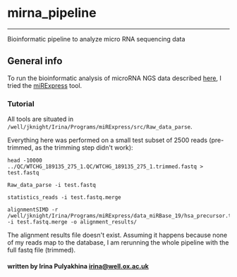 # mirna_pipeline
--------------------------------------
Bioinformatic pipeline to analyze micro RNA sequencing data

## General info

To run the bioinformatic analysis of microRNA NGS data described
[here](https://github.com/jknightlab/mirna_pipeline/edit/master/README.md),
I tried the [miRExpress](http://mirexpress.mbc.nctu.edu.tw/usage.php) tool.

### Tutorial

All tools are situated in `/well/jknight/Irina/Programs/miRExpress/src/Raw_data_parse`.

Everything here was performed on a small test subset of 2500 reads (pre-trimmed, as the
trimming step didn't work):

```
head -10000 ../QC/WTCHG_189135_275_1.QC/WTCHG_189135_275_1.trimmed.fastq > test.fastq

Raw_data_parse -i test.fastq

statistics_reads -i test.fastq.merge

alignmentSIMD -r /well/jknight/Irina/Programs/miRExpress/data_miRBase_19/hsa_precursor.txt -i test.fastq.merge -o alignment_results/
```

The alignment results file doesn't exist. Assuming it happens because none of my reads
map to the database, I am rerunning the whole pipeline with the full fastq file (trimmed).

#### written by Irina Pulyakhina irina@well.ox.ac.uk
